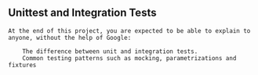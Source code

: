 ## Unittest and Integration Tests
    At the end of this project, you are expected to be able to explain to anyone, without the help of Google:

        The difference between unit and integration tests.
        Common testing patterns such as mocking, parametrizations and fixtures

